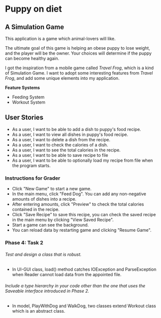 # Puppy on diet

## A Simulation Game

This application is a game which animal-lovers will like.

The ultimate goal of this game is helping an obese puppy to lose
weight, and the player will be the owner. Your choices will determine 
if the puppy can become healthy again.

I got the inspiration from a mobile game called *Travel Frog*,
which is a kind of Simulation Game. I want to adopt some interesting 
features from *Travel Frog*, and add some unique elements into
my application.

**Feature Systems**
- Feeding System
- Workout System

## User Stories

- As a user, I want to be able to add a dish to puppy's food recipe.
- As a user, I want to view all dishes in puppy's food recipe.
- As a user, I want to delete a dish from the recipe.
- As a user, I want to check the calories of a dish.
- As a user, I want to see the total calories in the recipe.
- As a user, I want to be able to save recipe to file
- As a user, I want to be able to optionally load my recipe from file when the program starts.

### Instructions for Grader
- Click "New Game"  to start a new game.
- In the main menu, click "Feed Dog". You can add any non-negative amounts of dishes into a recipe.
- After entering amounts, click "Preview" to check the total calories contained in the recipe.
- Click "Save Recipe" to save this recipe, you can check the saved recipe in the main menu by clicking "View Saved Recipe".
- Start a game can see the background.
- You can reload data by restarting game and clicking "Resume Game".

### Phase 4: Task 2
###### Test and design a class that is robust.
   - In UI-GUI class, load() method catches IOException and ParseException when Reader cannot load data from the appointed file.
###### Include a type hierarchy in your code other than the one that uses the Saveable interface introduced in Phase 2.
   - In model, PlayWithDog and WalkDog, two classes extend Workout class which is an abstract class.